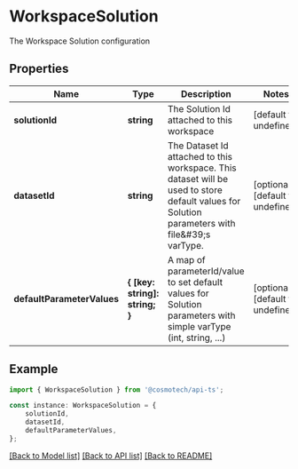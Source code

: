 # WorkspaceSolution

The Workspace Solution configuration

## Properties

Name | Type | Description | Notes
------------ | ------------- | ------------- | -------------
**solutionId** | **string** | The Solution Id attached to this workspace | [default to undefined]
**datasetId** | **string** | The Dataset Id attached to this workspace. This dataset will be used to store default values for Solution parameters with file\&#39;s varType.  | [optional] [default to undefined]
**defaultParameterValues** | **{ [key: string]: string; }** | A map of parameterId/value to set default values for Solution parameters with simple varType (int, string, ...) | [optional] [default to undefined]

## Example

```typescript
import { WorkspaceSolution } from '@cosmotech/api-ts';

const instance: WorkspaceSolution = {
    solutionId,
    datasetId,
    defaultParameterValues,
};
```

[[Back to Model list]](../README.md#documentation-for-models) [[Back to API list]](../README.md#documentation-for-api-endpoints) [[Back to README]](../README.md)
